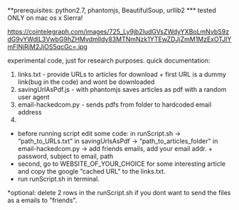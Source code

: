 **prerequisites: python2.7, phantomjs, BeautifulSoup, urllib2
*** tested ONLY on mac os x Sierra!

https://cointelegraph.com/images/725_Ly9jb2ludGVsZWdyYXBoLmNvbS9zdG9yYWdlL3VwbG9hZHMvdmlldy83MTNmNzk1YTEwZDJjZmM1MzExOTJlYmFlNjRjM2JjOS5qcGc=.jpg


experimental code, just for research purposes.
quick documentation:

1. links.txt - provide URLs to articles for download + first URL is a dummy link(bug in the code) and wont be downloaded
2. savingUrlAsPdf.js - with phantomjs saves articles as pdf with a random user agent
3. email-hackedcom.py  - sends pdfs from folder to hardcoded email address
4. 

- before running script edit some code:
      in runScript.sh -> “path_to_URLs.txt”
      in savingUrlsAsPdf -> “path_to_articles_folder"
      in email-hackedcom.py -> add friends emails, add your email addr. + password, subject to email, path
- second, go to WEBSITE_OF_YOUR_CHOICE for some interesting article and copy the google ”cached URL"
  to the links.txt.
- run runScript.sh in terminal.

*optional: delete 2 rows in the runScript.sh if you dont want to send the files as a emails to "friends".

